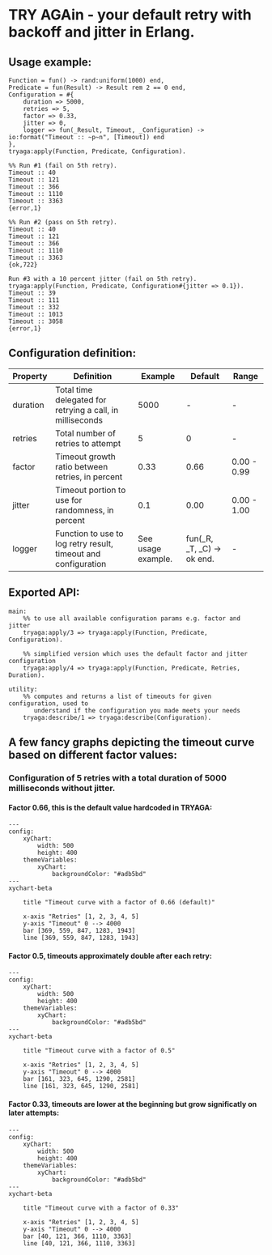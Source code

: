 # TRY AGAin - your default retry with backoff and jitter in Erlang.

## Usage example:
```
Function = fun() -> rand:uniform(1000) end,
Predicate = fun(Result) -> Result rem 2 == 0 end,
Configuration = #{
    duration => 5000,
    retries => 5,
    factor => 0.33,
    jitter => 0,
    logger => fun(_Result, Timeout, _Configuration) -> io:format("Timeout :: ~p~n", [Timeout]) end
},
tryaga:apply(Function, Predicate, Configuration).

%% Run #1 (fail on 5th retry).
Timeout :: 40
Timeout :: 121
Timeout :: 366
Timeout :: 1110
Timeout :: 3363
{error,1}

%% Run #2 (pass on 5th retry).
Timeout :: 40
Timeout :: 121
Timeout :: 366
Timeout :: 1110
Timeout :: 3363
{ok,722}

Run #3 with a 10 percent jitter (fail on 5th retry).
tryaga:apply(Function, Predicate, Configuration#{jitter => 0.1}).
Timeout :: 39
Timeout :: 111
Timeout :: 332
Timeout :: 1013
Timeout :: 3058
{error,1}
```

## Configuration definition:
| Property  | Definition | Example | Default | Range |
| ------------- | ------------- | ------------- | ------------- | ------------- |
| duration  | Total time delegated for retrying a call, in milliseconds  | 5000 | - | - |
| retries  | Total number of retries to attempt  | 5 | 0 | - |
| factor  | Timeout growth ratio between retries, in percent  | 0.33 | 0.66 | 0.00 - 0.99 |
| jitter  |  Timeout portion to use for randomness, in percent | 0.1 | 0.00 | 0.00 - 1.00 |
| logger  | Function to use to log retry result, timeout and configuration | See usage example. | fun(_R, _T, _C) -> ok end. | - |

## Exported API:
```
main:
    %% to use all available configuration params e.g. factor and jitter
    tryaga:apply/3 => tryaga:apply(Function, Predicate, Configuration).

    %% simplified version which uses the default factor and jitter configuration
    tryaga:apply/4 => tryaga:apply(Function, Predicate, Retries, Duration).

utility:
    %% computes and returns a list of timeouts for given configuration, used to
       understand if the configuration you made meets your needs
    tryaga:describe/1 => tryaga:describe(Configuration).
```

## A few fancy graphs depicting the timeout curve based on different factor values:
### Configuration of 5 retries with a total duration of 5000 milliseconds without jitter.

#### Factor 0.66, this is the default value hardcoded in TRYAGA:
```mermaid
---
config:
    xyChart:
        width: 500
        height: 400
    themeVariables:
        xyChart:
            backgroundColor: "#adb5bd"
---
xychart-beta

    title "Timeout curve with a factor of 0.66 (default)"

    x-axis "Retries" [1, 2, 3, 4, 5]
    y-axis "Timeout" 0 --> 4000
    bar [369, 559, 847, 1283, 1943]
    line [369, 559, 847, 1283, 1943]
```

#### Factor 0.5, timeouts approximately double after each retry:

```mermaid
---
config:
    xyChart:
        width: 500
        height: 400
    themeVariables:
        xyChart:
            backgroundColor: "#adb5bd"
---
xychart-beta

    title "Timeout curve with a factor of 0.5"

    x-axis "Retries" [1, 2, 3, 4, 5]
    y-axis "Timeout" 0 --> 4000
    bar [161, 323, 645, 1290, 2581]
    line [161, 323, 645, 1290, 2581]
```

#### Factor 0.33, timeouts are lower at the beginning but grow significatly on later attempts:

```mermaid
---
config:
    xyChart:
        width: 500
        height: 400
    themeVariables:
        xyChart:
            backgroundColor: "#adb5bd"
---
xychart-beta

    title "Timeout curve with a factor of 0.33"

    x-axis "Retries" [1, 2, 3, 4, 5]
    y-axis "Timeout" 0 --> 4000
    bar [40, 121, 366, 1110, 3363]
    line [40, 121, 366, 1110, 3363]
```